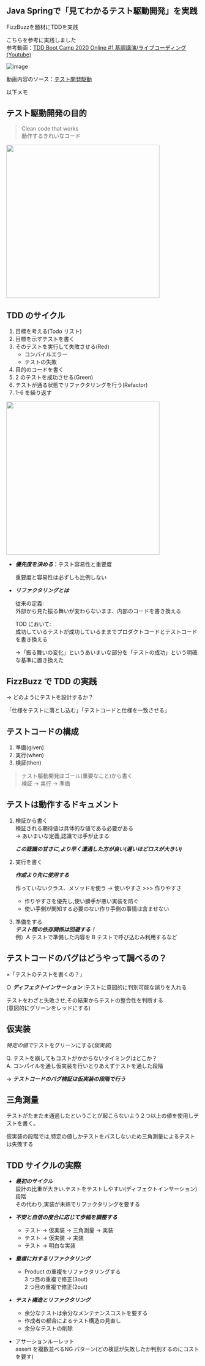 ## Java Springで「見てわかるテスト駆動開発」を実践
FizzBuzzを題材にTDDを実践

こちらを参考に実践しました  
参考動画：[TDD Boot Camp 2020 Online #1 基調講演/ライブコーディング(Youtube)](https://www.youtube.com/watch?v=Q-FJ3XmFlT8)

![image](https://github.com/naitoyuma7110/TDD-BootCanp/assets/128150297/e6f99eb6-dd0b-49a4-ab82-c6a257cee0c6)

動画内容のソース：[テスト開発駆動](https://www.amazon.co.jp/%E3%83%86%E3%82%B9%E3%83%88%E9%A7%86%E5%8B%95%E9%96%8B%E7%99%BA-Kent-Beck/dp/4274217884)

以下メモ

## テスト駆動開発の目的

> Clean code that works  
> 動作するきれいなコード

<img src="https://camo.qiitausercontent.com/c43dece9fcec0ca7d5e8805b91cd68c0cf67929d/68747470733a2f2f71696974612d696d6167652d73746f72652e73332e616d617a6f6e6177732e636f6d2f302f3230303133312f34613565663931302d666566352d613632312d373835632d6439336561393231396565372e706e67" width="400">

## TDD のサイクル

1. 目標を考える(Todo リスト)
2. 目標を示すテストを書く
3. そのテストを実行して失敗させる(Red)
   - コンパイルエラー
   - テストの失敗
4. 目的のコードを書く
5. 2 のテストを成功させる(Green)
6. テストが通る状態でリファクタリングを行う(Refactor)
7. 1-6 を繰り返す

<img src="https://camo.qiitausercontent.com/e7734e96edb5a574c34c38464035cf61c664f365/68747470733a2f2f71696974612d696d6167652d73746f72652e73332e616d617a6f6e6177732e636f6d2f302f3230303133312f30376635336137642d356237302d386438302d303862342d3762663839303834366433312e706e67" width="400">



- **_優先度を決める_**：テスト容易性と重要度  

  重要度と容易性は必ずしも比例しない

- **_リファクタリングとは_**

  従来の定義:  
  外部から見た振る舞いが変わらないまま、内部のコードを書き換える

  TDD において:  
  成功しているテストが成功しているままでプロダクトコードとテストコードを書き換える  
  
  
  ->「振る舞いの変化」というあいまいな部分を「テストの成功」という明確な基準に置き換えた

## FizzBuzz で TDD の実践

→ どのようにテストを設計するか？


  「仕様をテストに落とし込む」「テストコードと仕様を一致させる」

## テストコードの構成

1. 準備(given)
2. 実行(when)
3. 検証(then)

> テスト駆動開発はゴール(重要なこと)から書く  
> 検証 -> 実行 -> 準備

## テストは動作するドキュメント

1. 検証から書く  
   検証される期待値は具体的な値である必要がある  
   → あいまいな定義,認識では手が止まる  
   
   
    **_この認識の甘さに,より早く遭遇した方が良い(遅いほどロスが大きい)_**

2. 実行を書く  

   **_作成より先に使用する_**  
   
   
   作っていないクラス、メソッドを使う → 使いやすさ >>> 作りやすさ

   - 作りやすさを優先し,使い勝手が悪い実装を防ぐ
   - 使い手側が関知する必要のない作り手側の事情は含ませない

3. 準備をする  
   **_テスト間の依存関係は回避する！_**  
   例）A テストで準備した内容を B テストで呼び込むみ利用するなど

## テストコードのバグはどうやって調べるの？

×「テストのテストを書くの？」

○ **_ディフェクトインサーション_** :テストに意図的に判別可能な誤りを入れる

テストをわざと失敗させ,その結果からテストの整合性を判断する  
(意図的にグリーンをレッドにする)  
## 仮実装

*特定の値で*テストをグリーンにする(_仮実装_)

Q. テストを崩してもコストがかからないタイミングはどこか？  
A. コンパイルを通し仮実装を行いとりあえずテストを通した段階  

→ **_テストコードのバグ検証は仮実装の段階で行う_**

## 三角測量

テストがたまたま通過したということが起こらないよう２つ以上の値を使用しテストを書く。  

仮実装の段階では,特定の値しかテストをパスしないため三角測量によるテストは失敗する

## TDD サイクルの実際

- **_最初のサイクル_**  
  設計の比重が大きい.テストをテストしやすい(ディフェクトインサーション)段階  
  その代わり,実装が未熟でリファクタリングを要する

- **_不安と自信の度合に応じて歩幅を調整する_**  

  - テスト -> 仮実装 -> 三角測量 -> 実装
  - テスト -> 仮実装 -> 実装
  - テスト -> 明白な実装

- **_重複に対するリファクタリング_**

  - Product の重複をリファクタリングする  
    3 つ目の重複で修正(3out)  
    2 つ目の重複で修正(2out)

- **_テスト構造とリファクタリング_**
  - 余分なテストは余分なメンテナンスコストを要する
  - 作成者の都合によるテスト構造の見直し
  - 余分なテストの削除

- アサーションルーレット  
   assert を複数並べるNG パターン(どの検証が失敗したか判別するのにコストを要す)
